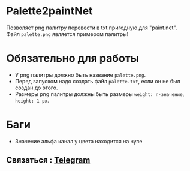 # Palette2paintNet

Позволяет png палитру перевести в txt пригодную для "paint.net".<br/>
Файл `palette.png` является примером палитры!

# Обязательно для работы

- У png палитры должно быть название `palette.png`.
- Перед запуском надо создать файл `palette.txt`, если он не был создан до этого.
- Размеры png палитры должны быть размеры `weight: n-значение`, `height: 1 px`.

# Баги

- Значение альфа канал у цвета находится на нуле

## Связаться : [Telegram](https://t.me/G0golMogol)
